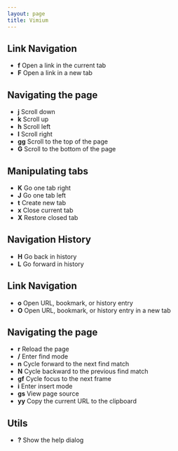 ```yaml
---
layout: page
title: Vimium
---
```


## Link Navigation

- **f** Open a link in the current tab
- **F** Open a link in a new tab

## Navigating the page

- **j** Scroll down
- **k** Scroll up
- **h** Scroll left
- **l** Scroll right
- **gg** Scroll to the top of the page
- **G** Scroll to the bottom of the page

## Manipulating tabs

- **K** Go one tab right
- **J** Go one tab left
- **t** Create new tab
- **x** Close current tab
- **X** Restore closed tab

## Navigation History

- **H** Go back in history
- **L** Go forward in history

## Link Navigation

- **o** Open URL, bookmark, or history entry
- **O** Open URL, bookmark, or history entry in a new tab

## Navigating the page

- **r** Reload the page
- **/** Enter find mode
- **n** Cycle forward to the next find match
- **N** Cycle backward to the previous find match
- **gf** Cycle focus to the next frame
- **i** Enter insert mode
- **gs** View page source
- **yy** Copy the current URL to the clipboard

## Utils

- **?** Show the help dialog
